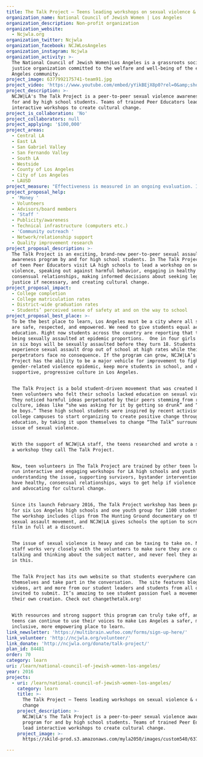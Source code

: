 ```yaml
---
title: The Talk Project – Teens leading workshops on sexual violence & culture change
organization_name: National Council of Jewish Women | Los Angeles
organization_description: Non-profit organization
organization_website:
  - Ncjwla.org
organization_twitter: Ncjwla
organization_facebook: NCJWLosAngeles
organization_instagram: Ncjwla
organization_activity: >-
  The National Council of Jewish Women|Los Angeles is a grassroots social
  justice organization committed to the welfare and well-being of the entire Los
  Angeles community.
project_image: 6377992175741-team91.jpg
project_video: 'https://www.youtube.com/embed/yYikBEjX8p0?rel=0&amp;showinfo=0'
project_description: >-
  NCJW|LA's The Talk Project is a peer-to-peer sexual violence awareness program
  for and by high school students. Teams of trained Peer Educators lead
  interactive workshops to create cultural change.
project_is_collaboration: 'No'
project_collaborators: null
project_applying: '$100,000'
project_areas:
  - Central LA
  - East LA
  - San Gabriel Valley
  - San Fernando Valley
  - South LA
  - Westside
  - County of Los Angeles
  - City of Los Angeles
  - LAUSD
project_measure: "Effectiveness is measured in an ongoing evaluation. In May 2016, NCJW|LA published the first evaluation of The Talk Project which found it to be effective and engaging.\n\n NCJW|LA believes that in order to change behavior students need knowledge and a feeling of empowerment. Therefore, The Talk Project strives to educate students on the causes of sexual violence and the laws of consent, and empower them to speak out against sexual violence, engage in healthy sexual relationships, and make informed decisions about seeking legal justice if necessary.\n \nThe students at each school or group we visit participate in a survey before and after the presentation. Students who see the workshop take a pre- and post-survey, which are then compared. In addition, NCJW|LA conducts interviews with students who have seen the workshop for their feedback.\n  \t\nNCJW|LA's first evaluation found that students from the first three schools who saw The Talk Project reported being significantly less likely to adhere to rape myths, and significantly more likely to practice consent behaviors and intervene as a bystander. Students reported that they found The Talk Project to be understandable and engaging, and said they would recommend The Talk Project to a friend.\n\nThe evaluation can be read in full here:  http://ncjwla.org/wp-content/uploads/2015/12/Evaluation_TheTalkProject.pdf and in summary here: http://ncjwla.org/wp-content/uploads/2015/12/OneSheet_TheTalkProject.pdf."
project_proposal_help:
  - 'Money '
  - Volunteers
  - Advisors/board members
  - 'Staff '
  - Publicity/awareness
  - Technical infrastructure (computers etc.)
  - 'Community outreach '
  - Network/relationship support
  - Quality improvement research
project_proposal_description: >-
  The Talk Project is an exciting, brand-new peer-to-peer sexual assault
  awareness program by and for high school students. In The Talk Project, teams
  of teen Peer Educators visit LA high schools to lead a workshop on sexual
  violence, speaking out against harmful behavior, engaging in healthy and
  consensual relationships, making informed decisions about seeking legal
  justice if necessary, and creating cultural change.
project_proposal_impact:
  - College completion
  - College matriculation rates
  - District-wide graduation rates
  - Students’ perceived sense of safety at and on the way to school
project_proposal_best_place: >-
  To be the best place to learn, Los Angeles must be a city where all students
  are safe, respected, and empowered. We need to give students equal access to
  education. Right now students across the country are reporting that they are
  being sexually assaulted at epidemic proportions.  One in four girls and one
  in six boys will be sexually assaulted before they turn 18. Students who
  experience sexual assault drop out of school at high rates while their
  perpetrators face no consequence. If the program can grow, NCJW|LA’s The Talk
  Project has the ability to be a major vehicle for improvement to fight this
  gender-related violence epidemic, keep more students in school, and create a
  supportive, progressive culture in Los Angeles. 


  The Talk Project is a bold student-driven movement that was created by NCJW|LA
  teen volunteers who felt their schools lacked education on sexual violence.
  They noticed harmful ideas perpetuated by their peers stemming from rape
  culture, ideas like “she was asking for it by getting so drunk” and “boys will
  be boys.” These high school students were inspired by recent activism on
  college campuses to start organizing to create positive change through
  education, by taking it upon themselves to change “The Talk” surrounding the
  issue of sexual violence. 


  With the support of NCJW|LA staff, the teens researched and wrote a script for
  a workshop they call The Talk Project.


  Now, teen volunteers in The Talk Project are trained by other teen leaders to
  run interactive and engaging workshops for LA high schools and youth groups on
  understanding the issue, supporting survivors, bystander intervention, how to
  have healthy, consensual relationships, ways to get help if violence occurs,
  and advocating for cultural change. 


  Since its launch February 2016, The Talk Project workshop has been presented
  for six Los Angeles high schools and one youth group for 1100 students so far.
  The workshop includes clips from The Hunting Ground documentary on the campus
  sexual assault movement, and NCJW|LA gives schools the option to screen the
  film in full at a discount. 


  The issue of sexual violence is heavy and can be taxing to take on. NCJW|LA
  staff works very closely with the volunteers to make sure they are comfortable
  talking and thinking about the subject matter, and never feel they are alone
  in this.


  The Talk Project has its own website so that students everywhere can educate
  themselves and take part in the conversation.  The site features blog posts,
  videos, art and more from our student leaders and students from all over are
  invited to submit. It’s amazing to see student passion fuel a movement of
  their own creation. Check out changethetalk.org! 


  With resources and strong support this program can truly take off, and LA
  teens can continue to use their voices to make Los Angeles a safer, more
  inclusive, more empowering place to learn.
link_newsletter: 'https://multibrain.wufoo.com/forms/sign-up-here/'
link_volunteer: 'http://ncjwla.org/volunteer/'
link_donate: 'http://ncjwla.org/donate/talk-project/'
plan_id: 84481
order: 70
category: learn
uri: /learn/national-council-of-jewish-women-los-angeles/
year: 2016
projects:
  - uri: /learn/national-council-of-jewish-women-los-angeles/
    category: learn
    title: >-
      The Talk Project – Teens leading workshops on sexual violence & culture
      change
    project_description: >-
      NCJW|LA's The Talk Project is a peer-to-peer sexual violence awareness
      program for and by high school students. Teams of trained Peer Educators
      lead interactive workshops to create cultural change.
    project_image: >-
      https://skild-prod.s3.amazonaws.com/myla2050/images/custom540/6377992175741-team91.jpg

---
```

